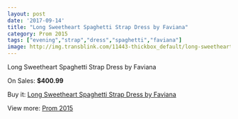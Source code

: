 ```yaml
---
layout: post
date: '2017-09-14'
title: "Long Sweetheart Spaghetti Strap Dress by Faviana"
category: Prom 2015
tags: ["evening","strap","dress","spaghetti","faviana"]
image: http://img.transblink.com/11443-thickbox_default/long-sweetheart-spaghetti-strap-dress-by-faviana.jpg
---
```

Long Sweetheart Spaghetti Strap Dress by Faviana

On Sales: **$400.99**
<a href="https://www.transblink.com/en/prom-2015/3727-long-sweetheart-spaghetti-strap-dress-by-faviana.html"><amp-img layout="responsive" width="600" height="600" src="//img.transblink.com/11443-thickbox_default/long-sweetheart-spaghetti-strap-dress-by-faviana.jpg" alt="Long Sweetheart Spaghetti Strap Dress by Faviana 0" /></a>
<a href="https://www.transblink.com/en/prom-2015/3727-long-sweetheart-spaghetti-strap-dress-by-faviana.html"><amp-img layout="responsive" width="600" height="600" src="//img.transblink.com/11444-thickbox_default/long-sweetheart-spaghetti-strap-dress-by-faviana.jpg" alt="Long Sweetheart Spaghetti Strap Dress by Faviana 1" /></a>

Buy it: [Long Sweetheart Spaghetti Strap Dress by Faviana](https://www.transblink.com/en/prom-2015/3727-long-sweetheart-spaghetti-strap-dress-by-faviana.html "Long Sweetheart Spaghetti Strap Dress by Faviana")

View more: [Prom 2015](https://www.transblink.com/en/10-prom-2015 "Prom 2015")